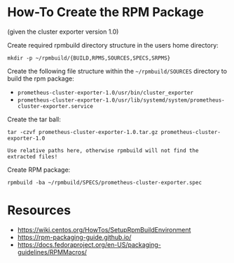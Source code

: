 # How-To Create the RPM Package

(given the cluster exporter version 1.0)

Create required rpmbuild directory structure in the users home directory:  

`mkdir -p ~/rpmbuild/{BUILD,RPMS,SOURCES,SPECS,SRPMS}`

Create the following file structure within the `~/rpmbuild/SOURCES` directory to build the rpm package:  

* `prometheus-cluster-exporter-1.0/usr/bin/cluster_exporter`
* `prometheus-cluster-exporter-1.0/usr/lib/systemd/system/prometheus-cluster-exporter.service`

Create the tar ball:  

`tar -czvf prometheus-cluster-exporter-1.0.tar.gz prometheus-cluster-exporter-1.0`

    Use relative paths here, otherwise rpmbuild will not find the extracted files!

Create RPM package:  

`rpmbuild -ba ~/rpmbuild/SPECS/prometheus-cluster-exporter.spec`

# Resources

* https://wiki.centos.org/HowTos/SetupRpmBuildEnvironment
* https://rpm-packaging-guide.github.io/
* https://docs.fedoraproject.org/en-US/packaging-guidelines/RPMMacros/